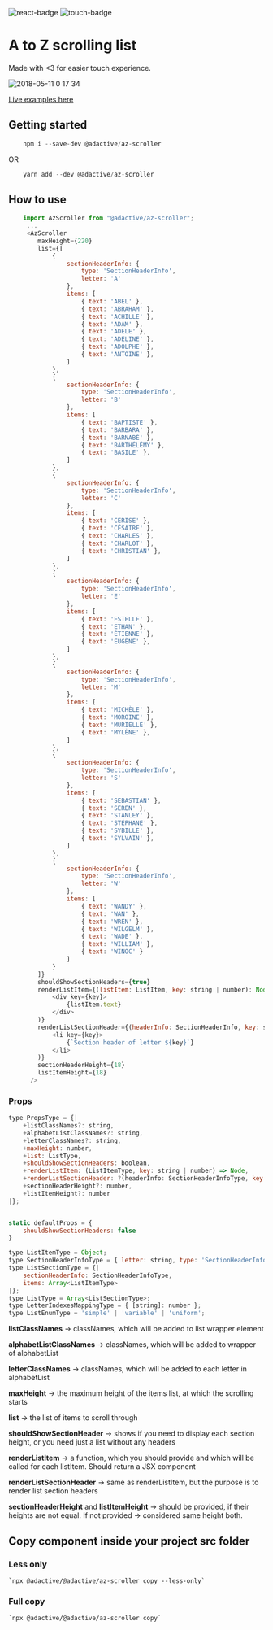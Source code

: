 ![react-badge](https://img.shields.io/badge/react-js-53c1de.svg?style=flat)
![touch-badge](https://img.shields.io/badge/for-touch--screen-ff69b4.svg?style=flat)

# A to Z scrolling list

Made with <3 for easier touch experience.

![2018-05-11 0 17 34](https://user-images.githubusercontent.com/5297278/39992222-c13dfc3e-577a-11e8-9d6e-d6cbdd8f40e1.png)

[Live examples here](https://adactivesas.github.io/adsum-react-components/packages/adsum-az-scroller/examples/index.html)

## Getting started

```javascript
    npm i --save-dev @adactive/az-scroller
```
OR
```javascript
    yarn add --dev @adactive/az-scroller
```

## How to use

```javascript
    import AzScroller from "@adactive/az-scroller";
     ...
     <AzScroller
        maxHeight={220}
        list={[
            {
                sectionHeaderInfo: {
                    type: 'SectionHeaderInfo',
                    letter: 'A'
                },
                items: [
                    { text: 'ABEL' },
                    { text: 'ABRAHAM' },
                    { text: 'ACHILLE' },
                    { text: 'ADAM' },
                    { text: 'ADÈLE' },
                    { text: 'ADELINE' },
                    { text: 'ADOLPHE' },
                    { text: 'ANTOINE' },
                ]
            },
            {
                sectionHeaderInfo: {
                    type: 'SectionHeaderInfo',
                    letter: 'B'
                },
                items: [
                    { text: 'BAPTISTE' },
                    { text: 'BARBARA' },
                    { text: 'BARNABÉ' },
                    { text: 'BARTHÉLÉMY' },
                    { text: 'BASILE' },
                ]
            },
            {
                sectionHeaderInfo: {
                    type: 'SectionHeaderInfo',
                    letter: 'C'
                },
                items: [
                    { text: 'CERISE' },
                    { text: 'CÉSAIRE' },
                    { text: 'CHARLES' },
                    { text: 'CHARLOT' },
                    { text: 'CHRISTIAN' },
                ]
            },
            {
                sectionHeaderInfo: {
                    type: 'SectionHeaderInfo',
                    letter: 'E'
                },
                items: [
                    { text: 'ESTELLE' },
                    { text: 'ETHAN' },
                    { text: 'ÉTIENNE' },
                    { text: 'EUGÈNE' },
                ]
            },
            {
                sectionHeaderInfo: {
                    type: 'SectionHeaderInfo',
                    letter: 'M'
                },
                items: [
                    { text: 'MICHÈLE' },
                    { text: 'MOROINE' },
                    { text: 'MURIELLE' },
                    { text: 'MYLÈNE' },
                ]
            },
            {
                sectionHeaderInfo: {
                    type: 'SectionHeaderInfo',
                    letter: 'S'
                },
                items: [
                    { text: 'SEBASTIAN' },
                    { text: 'SEREN' },
                    { text: 'STANLEY' },
                    { text: 'STÉPHANE' },
                    { text: 'SYBILLE' },
                    { text: 'SYLVAIN' },
                ]
            },
            {
                sectionHeaderInfo: {
                    type: 'SectionHeaderInfo',
                    letter: 'W'
                },
                items: [
                    { text: 'WANDY' },
                    { text: 'WAN' },
                    { text: 'WREN' },
                    { text: 'WILGELM' },
                    { text: 'WADE' },
                    { text: 'WILLIAM' },
                    { text: 'WINOC' }
                ]
            }
        ]}
        shouldShowSectionHeaders={true}
        renderListItem={(listItem: ListItem, key: string | number): Node => (
            <div key={key}>
                {listItem.text}
            </div>
        )}
        renderListSectionHeader={(headerInfo: SectionHeaderInfo, key: string | number): Node => (
            <li key={key}>
                {`Section header of letter ${key}`}
            </li>
        )}
        sectionHeaderHeight={18}
        listItemHeight={18}
      />
```

### Props
 
```javascript
type PropsType = {|
    +listClassNames?: string,
    +alphabetListClassNames?: string,
    +letterClassNames?: string,
    +maxHeight: number,
    +list: ListType,
    +shouldShowSectionHeaders: boolean,
    +renderListItem: (ListItemType, key: string | number) => Node,
    +renderListSectionHeader: ?(headerInfo: SectionHeaderInfoType, key: string | number) => Node,
    +sectionHeaderHeight?: number,
    +listItemHeight?: number
|};


static defaultProps = {
    shouldShowSectionHeaders: false
}
```

```javascript
type ListItemType = Object;
type SectionHeaderInfoType = { letter: string, type: 'SectionHeaderInfo' };
type ListSectionType = {|
    sectionHeaderInfo: SectionHeaderInfoType,
    items: Array<ListItemType>
|};
type ListType = Array<ListSectionType>;
type LetterIndexesMappingType = { [string]: number };
type ListEnumType = 'simple' | 'variable' | 'uniform';
```

**listClassNames** -> classNames, which will be added to list wrapper element

**alphabetListClassNames** -> classNames, which will be added to wrapper of alphabetList

**letterClassNames** -> classNames, which will be added to each letter in alphabetList

**maxHeight** -> the maximum height of the items list, at which the scrolling starts

**list** -> the list of items to scroll through

**shouldShowSectionHeader** -> shows if you need to display each section height, or you need just a list without any headers

**renderListItem** -> a function, which you should provide and which will be called for each listItem. Should return a JSX component

**renderListSectionHeader** -> same as renderListItem, but the purpose is to render list section headers

**sectionHeaderHeight** and **listItemHeight** -> should be provided, if their heights are not equal. If not provided -> considered same height both.

## Copy component inside your project src folder  

### Less only
    `npx @adactive/@adactive/az-scroller copy --less-only`
    
### Full copy
    `npx @adactive/@adactive/az-scroller copy`
        
